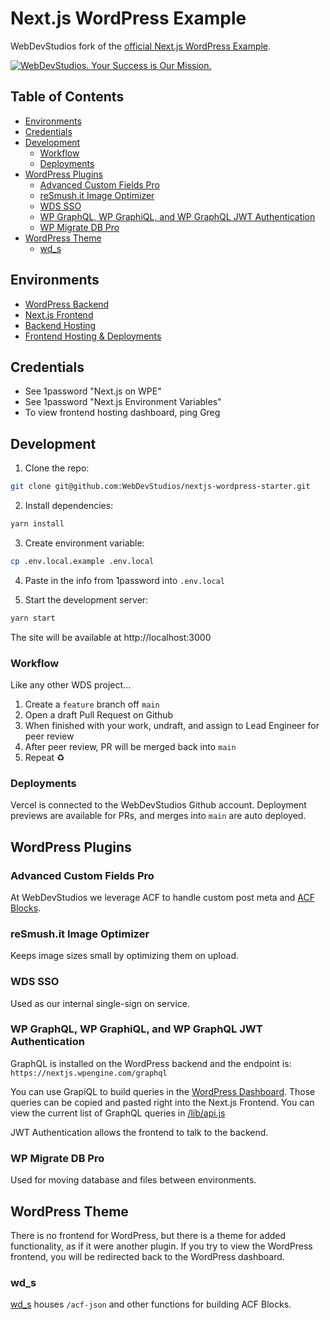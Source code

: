 # Next.js WordPress Example

WebDevStudios fork of the [official Next.js WordPress Example](https://github.com/vercel/next.js/tree/canary/examples/cms-wordpress).

<a href="https://webdevstudios.com/contact/"><img src="https://webdevstudios.com/wp-content/uploads/2018/04/wds-github-banner.png" alt="WebDevStudios. Your Success is Our Mission."></a>

## Table of Contents
- [Environments](#environments)
- [Credentials](#credentials)
- [Development](#development)
  - [Workflow](#workflow)
  - [Deployments](#deployments)
- [WordPress Plugins](#wordpress-plugins)
  - [Advanced Custom Fields Pro](#advanced-custom-fields-pro)
  - [reSmush.it Image Optimizer](#resmushit-image-optimizer)
  - [WDS SSO](#wds-sso)
  - [WP GraphQL, WP GraphiQL, and WP GraphQL JWT Authentication](#wp-graphql-wp-graphiql-and-wp-graphql-jwt-authentication)
  - [WP Migrate DB Pro](#wp-migrate-db-pro)
- [WordPress Theme](#wordpress-theme)
  - [wd_s](#wd_s)

## Environments
- [WordPress Backend](https://nextjs.wpengine.com/)
- [Next.js Frontend](https://nextjs-wordpress-starter.vercel.app)
- [Backend Hosting](https://my.wpengine.com/installs/nextjs)
- [Frontend Hosting & Deployments](https://vercel.com/webdevstudios/)

## Credentials
- See 1password "Next.js on WPE"
- See 1password "Next.js Environment Variables"
- To view frontend hosting dashboard, ping Greg

## Development

1. Clone the repo:

```bash
git clone git@github.com:WebDevStudios/nextjs-wordpress-starter.git
```

2. Install dependencies:

```bash
yarn install
```

3. Create environment variable:

```bash
cp .env.local.example .env.local
```
4. Paste in the info from 1password into `.env.local`

5. Start the development server:

```bash
yarn start
```
The site will be available at http://localhost:3000

### Workflow

Like any other WDS project...

1. Create a `feature` branch off `main`
2. Open a draft Pull Request on Github
3. When finished with your work, undraft, and assign to Lead Engineer for peer review
4. After peer review, PR will be merged back into `main`
5. Repeat ♻️

### Deployments

Vercel is connected to the WebDevStudios Github account. Deployment previews are available for PRs, and merges into `main` are auto deployed.

## WordPress Plugins

### Advanced Custom Fields Pro

At WebDevStudios we leverage ACF to handle custom post meta and [ACF Blocks](https://www.advancedcustomfields.com/resources/blocks/).

### reSmush.it Image Optimizer

Keeps image sizes small by optimizing them on upload.

### WDS SSO

Used as our internal single-sign on service.

### WP GraphQL, WP GraphiQL, and WP GraphQL JWT Authentication

GraphQL is installed on the WordPress backend and the endpoint is: `https://nextjs.wpengine.com/graphql`

You can use GrapiQL to build queries in the [WordPress Dashboard](https://nextjs.wpengine.com/wp-admin/admin.php?page=wp-graphiql%2Fwp-graphiql.php). Those queries can be copied and pasted right into the Next.js Frontend. You can view the current list of GraphQL queries in [/lib/api.js](https://github.com/WebDevStudios/nextjs-wordpress-starter/blob/main/lib/api.js)

JWT Authentication allows the frontend to talk to the backend.

### WP Migrate DB Pro

Used for moving database and files between environments.

## WordPress Theme

There is no frontend for WordPress, but there is a theme for added functionality, as if it were another plugin. If you try to view the WordPress frontend, you will be redirected back to the WordPress dashboard.

### wd_s

[wd_s](https://github.com/WebDevStudios/wd_s) houses `/acf-json` and other functions for building ACF Blocks.

